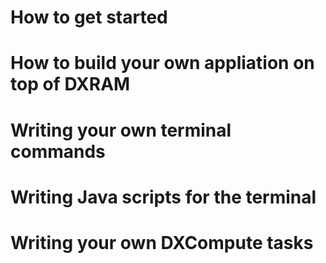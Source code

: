 # How to get started

# How to build your own appliation on top of DXRAM

# Writing your own terminal commands

# Writing Java scripts for the terminal

# Writing your own DXCompute tasks